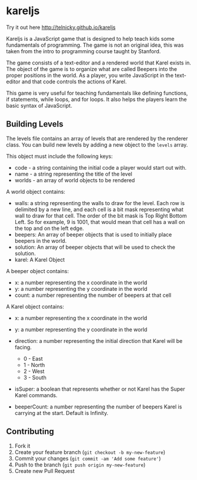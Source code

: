# kareljs
Try it out here <http://telnicky.github.io/kareljs>

Kareljs is a JavaScript game that is designed to help teach kids some
fundamentals of programming. The game is not an original idea, this was taken
from the intro to programming course taught by Stanford.

The game consists of a text-editor and a rendered world that Karel exists in.
The object of the game is to organize what are called Beepers into the proper
positions in the world. As a player, you write JavaScript in the text-editor
and that code controls the actions of Karel.

This game is very useful for teaching fundamentals like defining functions, if
statements, while loops, and for loops. It also helps the players learn the
basic syntax of JavaScript.

## Building Levels
The levels file contains an array of levels that are rendered by the renderer
class. You can build new levels by adding a new object to the `levels` array.

This object must include the following keys:

  * code - a string containing the initial code a player would start out with.
  * name - a string representing the title of the level
  * worlds - an array of world objects to be rendered

A world object contains:

  * walls: a string representing the walls to draw for the level. Each row is
         delimited by a new line, and each cell is a bit mask representing what wall to
         draw for that cell. The order of the bit mask is Top Right Bottom Left. So for
         example, 9 is 1001, that would mean that cell has a wall on the top and on the
         left edge.
  * beepers: An array of beeper objects that is used to initially place beepers in the world.
  * solution: An array of beeper objects that will be used to check the solution.
  * karel: A Karel Object

A beeper object contains:
  
  * x: a number representing the x coordinate in the world
  * y: a number representing the y coordinate in the world
  * count: a number representing the number of beepers at that cell

A Karel object contains:

  * x: a number representing the x coordinate in the world
  * y: a number representing the y coordinate in the world
  * direction: a number representing the initial direction that Karel will be facing.
  	
    * 0 - East
    * 1 - North
    * 2 - West
    * 3 - South
  
  * isSuper: a boolean that represents whether or not Karel has the Super Karel commands.
  * beeperCount: a number representing the number of beepers Karel is carrying at the start. Default is Infinity.

## Contributing

1. Fork it
2. Create your feature branch (`git checkout -b my-new-feature`)
3. Commit your changes (`git commit -am 'Add some feature'`)
4. Push to the branch (`git push origin my-new-feature`)
5. Create new Pull Request

